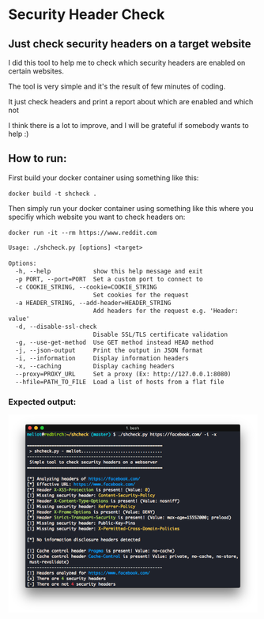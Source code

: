 # Security Header Check
## Just check security headers on a target website

I did this tool to help me to check which security headers are enabled on certain websites.

The tool is very simple and it's the result of few minutes of coding.

It just check headers and print a report about which are enabled and which not

I think there is a lot to improve, and I will be grateful if somebody wants to help :)

## How to run: ##
First build your docker container using something like this: 

`docker build -t shcheck .`

Then simply run your docker container using something like this where you specifiy which website you want to check headers on: 

`docker run -it --rm https://www.reddit.com`

```
Usage: ./shcheck.py [options] <target>

Options:
  -h, --help            show this help message and exit
  -p PORT, --port=PORT  Set a custom port to connect to
  -c COOKIE_STRING, --cookie=COOKIE_STRING
                        Set cookies for the request
  -a HEADER_STRING, --add-header=HEADER_STRING
                        Add headers for the request e.g. 'Header: value'
  -d, --disable-ssl-check
                        Disable SSL/TLS certificate validation
  -g, --use-get-method  Use GET method instead HEAD method
  -j, --json-output     Print the output in JSON format
  -i, --information     Display information headers
  -x, --caching         Display caching headers
  --proxy=PROXY_URL     Set a proxy (Ex: http://127.0.0.1:8080)
  --hfile=PATH_TO_FILE  Load a list of hosts from a flat file
```
### Expected output:
<p align="center">
<img src="screenshot.png" alt="Output on Facebook" />
</p>
